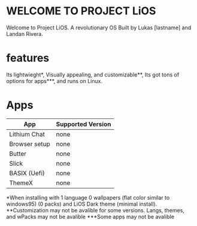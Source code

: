 # WELCOME TO PROJECT LiOS
Welcome to Project LiOS. A revolutionary OS Built by Lukas [lastname] and Landan Rivera.

# features
Its lightwieght*, Visually appealing, and customizable**, Its got tons of options for apps***, and runs on Linux.

# Apps
| App | Supported Version |
|-----|-------------------|
|Lithium Chat|none|
|Browser setup|none|
|Butter|none|
|Slick|none|
|BASIX (Uefi)|none|
|ThemeX|none|

*When installing with 1 language 0 wallpapers (flat color similar to windows95) (0 packs) and LiOS Dark theme (minimal install).
**Customization may not be avalible for some versions. Langs, themes, and wPacks may not be avalible
***Some apps may not be avalible

